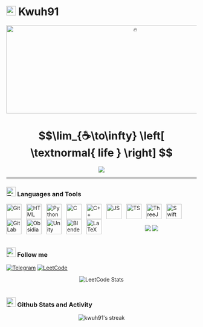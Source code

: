 # <img src="https://raw.githubusercontent.com/Tarikul-Islam-Anik/Animated-Fluent-Emojis/master/Emojis/Travel%20and%20places/Water%20Wave.png" alt="Water Wave" width="25" height="25" /> Kwuh91 

<div align="center">
   <img title="🔥" width="667px" height="233" src="https://raw.githubusercontent.com/kwuh91/kwuh91/master/donut.gif" />
</div>

# $$\lim_{☕\to\infty} \left[ \textnormal{ life } \right] $$

<div align="center">
   <img src="https://readme-typing-svg.demolab.com/?lines=BMSTU%20CS%20student;4%2B%20years%20of%20coding%20experience;Always%20eager%20to%20learn&font=Fira%20Code&center=true&width=440&height=45&color=19979FFF&vCenter=true&pause=1000&size=22" />
</div>

---

### <img src="https://raw.githubusercontent.com/Tarikul-Islam-Anik/Animated-Fluent-Emojis/master/Emojis/Objects/Toolbox.png" alt="Toolbox" width="25" height="25" /> Languages and Tools

<img align="left" alt="Git" width="40px" style="padding-right:10px;" src="https://cdn.jsdelivr.net/gh/devicons/devicon/icons/git/git-original.svg" />
<img align="left" alt="HTML" width="40px" style="padding-right:10px;" src="https://cdn.jsdelivr.net/gh/devicons/devicon/icons/html5/html5-plain.svg" />
<img align="left" alt="Python" width="40px" style="padding-right:10px;" src="https://cdn.jsdelivr.net/gh/devicons/devicon/icons/python/python-original.svg" />
<img align="left" alt="C" width="40px" style="padding-right:10px;" src="https://cdn.jsdelivr.net/gh/devicons/devicon/icons/c/c-original.svg" />
<img align="left" alt="C++" width="40px" style="padding-right:10px;" src="https://cdn.jsdelivr.net/gh/devicons/devicon/icons/cplusplus/cplusplus-original.svg" />
<img align="left" alt="JS" width="40px" style="padding-right:10px;" src="https://cdn.jsdelivr.net/gh/devicons/devicon@latest/icons/javascript/javascript-original.svg" />
<img align="left" alt="TS" width="40px" style="padding-right:10px;" src="https://cdn.jsdelivr.net/gh/devicons/devicon@latest/icons/typescript/typescript-original.svg" />
<img align="left" alt="ThreeJS" width="40px" style="padding-right:10px;" src="https://cdn.jsdelivr.net/gh/devicons/devicon@latest/icons/threejs/threejs-original.svg" /> 
<img align="left" alt="Swift" width="40px" style="padding-right:10px;" src="https://cdn.jsdelivr.net/gh/devicons/devicon@latest/icons/swift/swift-original.svg" />
<img align="left" alt="GitLab" width="40px" style="padding-right:10px;" src="https://cdn.jsdelivr.net/gh/devicons/devicon/icons/gitlab/gitlab-original.svg" />
<img align="left" alt="Obsidian" width="40px" style="padding-right:10px;" src="https://obsidian.md/favicon.ico" />
<img align="left" alt="Unity" width="40px" style="padding-right:10px;" src="https://cdn.jsdelivr.net/gh/devicons/devicon/icons/unity/unity-original.svg" />
<img align="left" alt="Blender" width="40px" style="padding-right:10px;" src="https://cdn.jsdelivr.net/gh/devicons/devicon/icons/blender/blender-original.svg" />
<img align="left" alt="LaTeX" width="40px" style="padding-right:10px;" src="https://cdn.jsdelivr.net/gh/devicons/devicon@latest/icons/latex/latex-original.svg" />
          
<br/>

# 

<div align="center">
  <img src="https://github-profile-summary-cards.vercel.app/api/cards/most-commit-language?username=kwuh91&theme=github_dark">
  <img src="https://github-profile-summary-cards.vercel.app/api/cards/repos-per-language?username=kwuh91&theme=github_dark">
</div>

#

### <img src="https://raw.githubusercontent.com/Tarikul-Islam-Anik/Animated-Fluent-Emojis/master/Emojis/Smilies/Left%20Speech%20Bubble.png" alt="Left Speech Bubble" width="25" height="25" /> Follow me

[![Telegram](https://img.shields.io/badge/-telegram-090909?style=for-the-badge&logo=telegram)](https://t.me/Kw_uh/)
[![LeetCode](https://img.shields.io/badge/-leetcode-090909?style=for-the-badge&logo=leetcode)](https://leetcode.com/u/ISneog/)

<div align="center">
   <img src="https://leetcard.jacoblin.cool/ISneog?theme=dark&font=Noto%20Sans" alt="LeetCode Stats">
</div>

#

### <img src="https://raw.githubusercontent.com/Tarikul-Islam-Anik/Animated-Fluent-Emojis/master/Emojis/Objects/Bar%20Chart.png" alt="Bar Chart" width="25" height="25" /> Github Stats and Activity

<p align="center">
   <img title="🔥" alt="kwuh91's streak" src="https://streak-stats.demolab.com?user=kwuh91&theme=dark"/>
</p>
